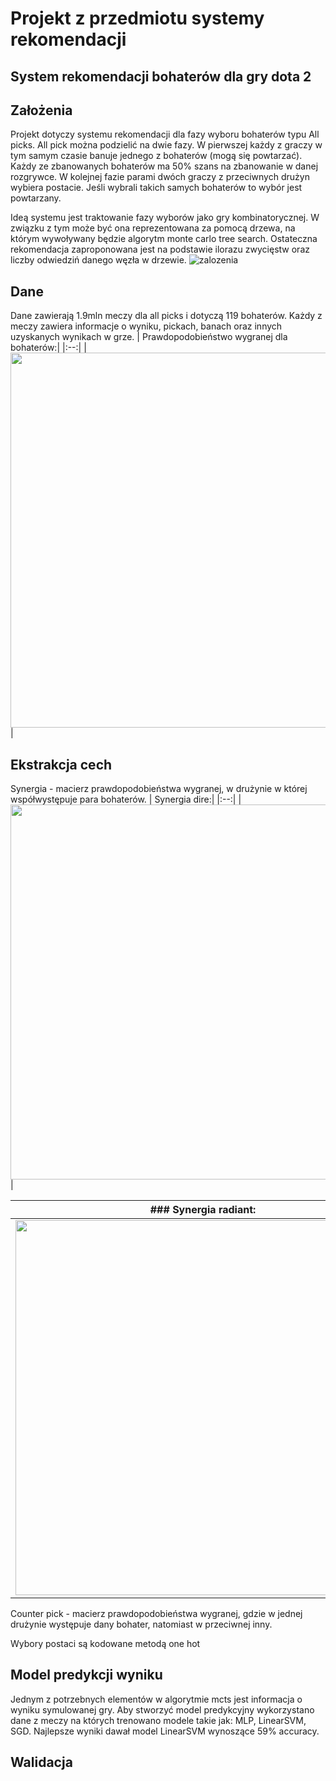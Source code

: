 # Projekt z przedmiotu systemy rekomendacji
## System rekomendacji bohaterów dla gry dota 2

## Założenia
Projekt dotyczy systemu rekomendacji dla fazy wyboru bohaterów typu All picks. 
All pick można podzielić na dwie fazy. W pierwszej każdy z graczy w tym samym czasie banuje jednego z bohaterów (mogą się powtarzać).
Każdy ze zbanowanych bohaterów ma 50% szans na zbanowanie w danej rozgrywce. 
W kolejnej fazie parami dwóch graczy z przeciwnych drużyn wybiera postacie. Jeśli wybrali takich samych bohaterów to wybór jest powtarzany. 

Ideą systemu jest traktowanie fazy wyborów jako gry kombinatorycznej. W związku z tym może być ona reprezentowana za pomocą drzewa, na którym wywoływany będzie algorytm monte carlo tree search. Ostateczna rekomendacja zaproponowana jest na podstawie ilorazu zwycięstw oraz liczby odwiedziń danego węzła w drzewie.
![zalozenia](https://github.com/roudie/dota_mcts/blob/master/plots/system.PNG)
## Dane
Dane zawierają 1.9mln meczy dla all picks i dotyczą 119 bohaterów.
Każdy z meczy zawiera informacje o wyniku, pickach, banach oraz innych uzyskanych wynikach w grze.
| Prawdopodobieństwo wygranej dla bohaterów:|
|:--:| 
| <img src="https://github.com/roudie/dota_mcts/blob/master/plots/win_ratio.png" width="600"> |

## Ekstrakcja cech 
Synergia - macierz prawdopodobieństwa wygranej, w drużynie w której współwystępuje para bohaterów.
| Synergia dire:|
|:--:| 
| <img src="https://github.com/roudie/dota_mcts/blob/master/plots/synergy_dire.png" width="600"> |

|### Synergia radiant:|
|:--:| 
| <img src="https://github.com/roudie/dota_mcts/blob/master/plots/synergy_radiant.png" width="600"> |

Counter pick - macierz prawdopodobieństwa wygranej, gdzie w jednej drużynie występuje dany bohater, natomiast w przeciwnej inny.

Wybory postaci są kodowane metodą one hot

## Model predykcji wyniku
Jednym z potrzebnych elementów w algorytmie mcts jest informacja o wyniku symulowanej gry. Aby stworzyć model predykcyjny wykorzystano dane z meczy na których trenowano modele takie jak: MLP, LinearSVM, SGD. Najlepsze wyniki dawał model LinearSVM wynoszące 59% accuracy.

## Walidacja

